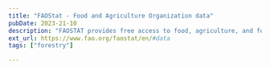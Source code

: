 ```yaml
---
title: "FAOStat - Food and Agriculture Organization data"
pubDate: 2023-21-10
description: "FAOSTAT provides free access to food, agriculture, and forestry data for over 245 countries and territories and covers all FAO regional groupings from 1961 to the most recent year available. The forestry data comprehends Forestry Production and Trade, and Forestry Trade Flows."
ext_url: https://www.fao.org/faostat/en/#data
tags: ["forestry"]

---
```

